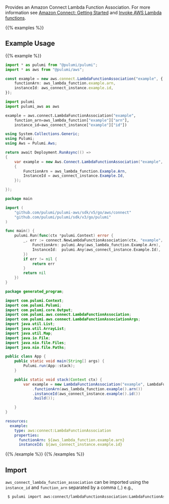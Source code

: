Provides an Amazon Connect Lambda Function Association. For more information see
[Amazon Connect: Getting Started](https://docs.aws.amazon.com/connect/latest/adminguide/amazon-connect-get-started.html) and [Invoke AWS Lambda functions](https://docs.aws.amazon.com/connect/latest/adminguide/connect-lambda-functions.html).

{{% examples %}}
## Example Usage
{{% example %}}

```typescript
import * as pulumi from "@pulumi/pulumi";
import * as aws from "@pulumi/aws";

const example = new aws.connect.LambdaFunctionAssociation("example", {
    functionArn: aws_lambda_function.example.arn,
    instanceId: aws_connect_instance.example.id,
});
```
```python
import pulumi
import pulumi_aws as aws

example = aws.connect.LambdaFunctionAssociation("example",
    function_arn=aws_lambda_function["example"]["arn"],
    instance_id=aws_connect_instance["example"]["id"])
```
```csharp
using System.Collections.Generic;
using Pulumi;
using Aws = Pulumi.Aws;

return await Deployment.RunAsync(() => 
{
    var example = new Aws.Connect.LambdaFunctionAssociation("example", new()
    {
        FunctionArn = aws_lambda_function.Example.Arn,
        InstanceId = aws_connect_instance.Example.Id,
    });

});
```
```go
package main

import (
	"github.com/pulumi/pulumi-aws/sdk/v5/go/aws/connect"
	"github.com/pulumi/pulumi/sdk/v3/go/pulumi"
)

func main() {
	pulumi.Run(func(ctx *pulumi.Context) error {
		_, err := connect.NewLambdaFunctionAssociation(ctx, "example", &connect.LambdaFunctionAssociationArgs{
			FunctionArn: pulumi.Any(aws_lambda_function.Example.Arn),
			InstanceId:  pulumi.Any(aws_connect_instance.Example.Id),
		})
		if err != nil {
			return err
		}
		return nil
	})
}
```
```java
package generated_program;

import com.pulumi.Context;
import com.pulumi.Pulumi;
import com.pulumi.core.Output;
import com.pulumi.aws.connect.LambdaFunctionAssociation;
import com.pulumi.aws.connect.LambdaFunctionAssociationArgs;
import java.util.List;
import java.util.ArrayList;
import java.util.Map;
import java.io.File;
import java.nio.file.Files;
import java.nio.file.Paths;

public class App {
    public static void main(String[] args) {
        Pulumi.run(App::stack);
    }

    public static void stack(Context ctx) {
        var example = new LambdaFunctionAssociation("example", LambdaFunctionAssociationArgs.builder()        
            .functionArn(aws_lambda_function.example().arn())
            .instanceId(aws_connect_instance.example().id())
            .build());

    }
}
```
```yaml
resources:
  example:
    type: aws:connect:LambdaFunctionAssociation
    properties:
      functionArn: ${aws_lambda_function.example.arn}
      instanceId: ${aws_connect_instance.example.id}
```
{{% /example %}}
{{% /examples %}}

## Import

`aws_connect_lambda_function_association` can be imported using the `instance_id` and `function_arn` separated by a comma (`,`) e.g.,

```sh
 $ pulumi import aws:connect/lambdaFunctionAssociation:LambdaFunctionAssociation example aaaaaaaa-bbbb-cccc-dddd-111111111111,arn:aws:lambda:us-west-2:123456789123:function:example
```

 